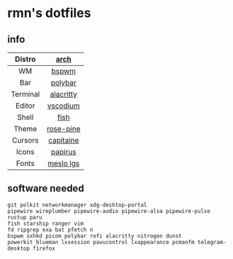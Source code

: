 # rmn's dotfiles

## info

| Distro   | [arch](https://archlinux.org)                                   |
|:--------:|:---------------------------------------------------------------:|
| WM       | [bspwm](https://github.com/baskerville/bspwm)                   |
| Bar      | [polybar](https://github.com/polybar/polybar)                   |
| Terminal | [alacritty](https://github.com/alacritty/alacritty)             |
| Editor   | [vscodium](https://vscodium.com/)                               |
| Shell    | [fish](https://fishshell.com/)                                  |
| Theme    | [rose-pine](https://rosepinetheme.com/)                         |
| Cursors  | [capitaine](https://github.com/keeferrourke/capitaine-cursors)  |
| Icons    | [papirus](https://github.com/keeferrourke/capitaine-cursors)    |
| Fonts    | [meslo lgs](https://github.com/kalaschnik/meslolgs-nf-template) |

## software needed

```shell
git polkit networkmanager xdg-desktop-portal
pipewire wireplumber pipewire-audio pipewire-alsa pipewire-pulse
rustup paru
fish starship ranger vim
fd ripgrep exa bat pfetch n
bspwm sxhkd picom polybar rofi alacritty nitrogen dunst
powerkit blueman lxsession pavucontrol lxappearance pcmanfm telegram-desktop firefox
```
